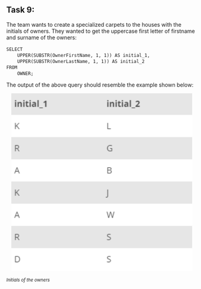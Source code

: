 ## Task 9:

The team wants to create a specialized carpets to the houses with the initials of owners. They wanted to get the uppercase first letter of firstname and surname of the owners:

```mysql
SELECT
    UPPER(SUBSTR(OwnerFirstName, 1, 1)) AS initial_1,
    UPPER(SUBSTR(OwnerLastName, 1, 1)) AS initial_2
FROM
    OWNER;
```

The output of the above query should resemble the example shown below:

<p align='center'>
<img src='../assets/cmpmVL2BTPaLnaEXS00x.png' width='95%' alt='Initials of the owners' />
</p>

<sup>_Initials of the owners_</sup>
